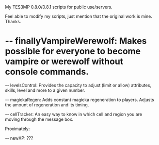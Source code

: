 My TES3MP 0.8.0/0.8.1 scripts for public use/servers.

Feel able to modify my scripts, just mention that the original work is mine. Thanks.
# -- finallyVampireWerewolf: Makes possible for everyone to become vampire or werewolf without console commands.

-- levelsControl: Provides the capacity to adjust (limit or allow) attributes, skills, level and more to a given number.

-- magickaRegen: Adds constant magicka regeneration to players. Adjusts the amount of regeneration and its timing.

-- cellTracker: An easy way to know in which cell and region you are moving through the message box.

Proximately:

-- newXP: ???
